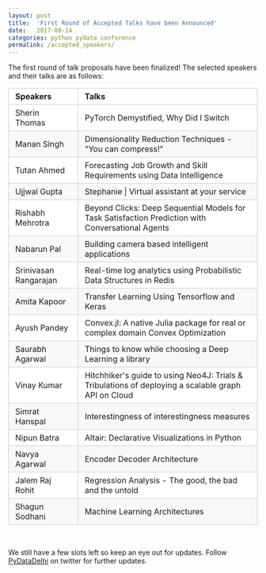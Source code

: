 ```yaml
---
layout: post
title:  'First Round of Accepted Talks have been Announced'
date:   2017-08-14
categories: python pydata conference
permalink: /accepted_speakers/
---
```


The first round of talk proposals have been finalized! The selected speakers and their talks are as follows:

<style>
table {
  padding: 0; }
  table tr {
    border-top: 1px solid #cccccc;
    background-color: white;
    margin: 0;
    padding: 0; }
    table tr:nth-child(2n) {
      background-color: #f8f8f8; }
    table tr th {
      font-weight: bold;
      border: 1px solid #cccccc;
      text-align: left;
      margin: 0;
      padding: 6px 13px; }
    table tr td {
      border: 1px solid #cccccc;
      text-align: left;
      margin: 0;
      padding: 6px 13px; }
    table tr th :first-child, table tr td :first-child {
      margin-top: 0; }
    table tr th :last-child, table tr td :last-child {
      margin-bottom: 0; }

</style>

| Speakers                  | Talks                                                                                                 |
|-----------------------    |-----------------------------------------------------------------------------------------------------  |
| Sherin Thomas             | PyTorch Demystified, Why Did I Switch                                                                 |
| Manan Singh               | Dimensionality Reduction Techniques - "You can compress!"                                             |
| Tutan Ahmed               | Forecasting Job Growth and Skill Requirements using Data Intelligence                                 |
| Ujjwal Gupta              | Stephanie \| Virtual assistant at your service                                                        |
| Rishabh Mehrotra          | Beyond Clicks: Deep Sequential Models for Task Satisfaction Prediction with Conversational Agents     |
| Nabarun Pal               | Building camera based intelligent applications                                                        |
| Srinivasan Rangarajan     | Real-time log analytics using Probabilistic Data Structures in Redis                                  |
| Amita Kapoor              | Transfer Learning Using Tensorflow and Keras                                                          |
| Ayush Pandey              | Convex.jl: A native Julia package for real or complex domain Convex Optimization                      |
| Saurabh Agarwal           | Things to know while choosing a Deep Learning a library                                               |
| Vinay Kumar               | Hitchhiker's guide to using Neo4J: Trials & Tribulations of deploying a scalable graph API on Cloud   |
| Simrat Hanspal            | Interestingness of interestingness measures                                                           |
| Nipun Batra               | Altair: Declarative Visualizations in Python                                                          |
| Navya Agarwal             | Encoder Decoder Architecture                                                                          |
| Jalem Raj Rohit           | Regression Analysis - The good, the bad and the untold                                                |
| Shagun Sodhani            | Machine Learning Architectures                                                                        |

<br> 

We still have a few slots left so keep an eye out for updates. Follow [PyDataDelhi](https://twitter.com/pydatadelhi) on twitter for further updates.
